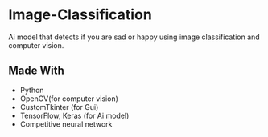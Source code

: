 # Image-Classification
Ai model that detects if you are sad or happy using image classification and computer vision. 

## Made With

- Python
- OpenCV(for computer vision)
- CustomTkinter (for Gui)
- TensorFlow, Keras (for Ai model)
- Competitive neural network
